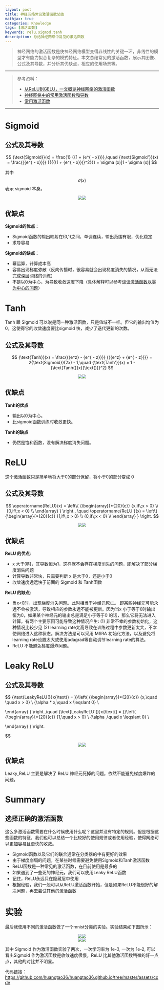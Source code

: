 ```yaml
---
layout: post
title: 神经网络常见激活函数总结
mathjax: true
categories: Knowledge
tags: [激活函数]
keywords: relu,sigmod,tanh
description: 总结神经网络中常见的激活函数
---
```


> 神经网络的激活函数是使神经网络模型变得非线性的关键一环，非线性的模型才有能力拟合复杂的模式特征。本文总结常见的激活函数，展示其图像、公式及其导数，并分析其优缺点，相应的使用场景等。

---

> 参考资料：
>
> - [从ReLU到GELU，一文概览神经网络的激活函数](https://baijiahao.baidu.com/s?id=1653421414340022957&wfr=spider&for=pc )
> - [神经网络中的常用激活函数和导数](https://blog.csdn.net/lw_power/article/details/90291928 )
> - [常用激活函数](https://blog.csdn.net/hfutdog/article/details/96483480 )

---

# Sigmoid

## 公式及其导数

$$
{\text{Sigmoid}}(x) = \frac{1}
{{1 + {e^{ - x}}}},\quad {\text{Sigmoid'}}(x) = \frac{{{e^{ - x}}}}
{{{{(1 + {e^{ - x}})}^2}}} = \sigma (x)[1 - \sigma (x)]
$$

其中 $$\sigma (x)$$ 表示 sigmoid 本身。

 <center> 
     <img src="https://raw.githubusercontent.com/huangtao36/huangtao36.github.io/master/_posts/2020-04-03-神经网络常见激活函数总结/assert/sigmod.png" style="zoom:80%" /><img src="https://raw.githubusercontent.com/huangtao36/huangtao36.github.io/master/_posts/2020-04-03-神经网络常见激活函数总结/assert/sigmod_derivative.png" style="zoom:80%" />
</center>

## 优缺点

**Sigmoid的优点**：

- Sigmoid函数的输出映射在(0,1)之间，单调连续，输出范围有限，优化稳定
- 求导容易

**Sigmoid的缺点**：

- 幂运算，计算成本高
- 容易出现梯度弥散（反向传播时，很容易就会出现梯度消失的情况，从而无法完成深层网络的训练）
- 不是以0为中心，为导致收敛速度下降（具体解释可以参考[谈谈激活函数以零为中心的问题](https://liam.page/2018/04/17/zero-centered-active-function/)）



# Tanh

Tanh 跟 Sigmoid 可以说是同一种激活函数，只是值域不一样。但它的输出均值为0，这使得它的收敛速度要比sigmoid 快，减少了迭代更新的次数。 

## 公式及其导数

$$
{\text{Tanh}}(x) = \frac{{{e^z} - {e^{ - z}}}}
{{{e^z} + {e^{ - z}}}} = 2{\text{Sigmoid}}(2x) - 1,\quad {\text{Tanh'}}(x) = 1 - {\text{Tanh(}}x{{\text{)}}^2}
$$

 <center> 
     <img src="https://raw.githubusercontent.com/huangtao36/huangtao36.github.io/master/_posts/2020-04-03-神经网络常见激活函数总结/assert/tanh.png" style="zoom:80%" /><img src="https://raw.githubusercontent.com/huangtao36/huangtao36.github.io/master/_posts/2020-04-03-神经网络常见激活函数总结/assert/tanh_derivative.png" style="zoom:80%" />
</center>

## 优缺点

**Tanh的优点**

- 输出以0为中心。
- 比sigmoid函数训练时收敛更快。

**Tanh的缺点**

- 仍然是饱和函数，没有解决梯度消失问题。



# ReLU

 这个激活函数只是简单地将大于0的部分保留，将小于0的部分变成 0 

## 公式及其导数

$$
\operatorname{ReLU}(x) = \left\{ {\begin{array}{*{20}{c}}   {x,if\;x > 0}  \\   {0,if\;x < 0}  \\ \end{array} } \right., \quad  \operatorname{ReLU'}(x) = \left\{ {\begin{array}{*{20}{c}}   {1,if\;x > 0}  \\   {0,if\;x < 0}  \\ \end{array} } \right.
$$

 <center> 
     <img src="https://raw.githubusercontent.com/huangtao36/huangtao36.github.io/master/_posts/2020-04-03-神经网络常见激活函数总结/assert/relu.png" style="zoom:80%" /><img src="https://raw.githubusercontent.com/huangtao36/huangtao36.github.io/master/_posts/2020-04-03-神经网络常见激活函数总结/assert/relu_derivative.png" style="zoom:80%" />
</center>

## 优缺点

**ReLU 的优点**:

- x 大于0时，其导数恒为1，这样就不会存在梯度消失的问题，即解决了部分梯度消失问题 
- 计算导数非常快，只需要判断 x 是大于0，还是小于0
- 收敛速度远远快于前面的 Sigmoid 和 Tanh函数

**ReLU 的缺点**:

-  当x<0时，出现梯度消失问题。此时相当于神经元死亡。 即某些神经元可能永远不会被激活，导致相应的参数永远不能被更新。因为当x 小于等于0时输出恒为0，如果某个神经元的输出总是满足小于等于0 的话，那么它将无法进入计算。有两个主要原因可能导致这种情况产生: (1) 非常不幸的参数初始化，这种情况比较少见 (2) learning rate太高导致在训练过程中参数更新太大，不幸使网络进入这种状态。解决方法是可以采用 MSRA 初始化方法，以及避免将learning rate设置太大或使用adagrad等自动调节learning rate的算法。
-  ReLU 不能避免梯度爆炸问题。 



# Leaky ReLU

## 公式及其导数

$$
{\text{LeakyReLU(}}x{\text{) = }}\left\{ {\begin{array}{*{20}{c}}
   {x,\quad \quad x > 0}  \\
   {\alpha  * x,\quad x \leqslant 0}  \\

 \end{array} } \right.,\quad {\text{LeakyReLU'(}}x{\text{) = }}\left\{ {\begin{array}{*{20}{c}}
   {1,\quad x > 0}  \\
   {\alpha ,\quad x \leqslant 0}  \\

 \end{array} } \right.
$$



<center> 
<img src="https://raw.githubusercontent.com/huangtao36/huangtao36.github.io/master/_posts/2020-04-03-神经网络常见激活函数总结/assert/leaky_relu.png" style="zoom:80%" /><img src="https://raw.githubusercontent.com/huangtao36/huangtao36.github.io/master/_posts/2020-04-03-神经网络常见激活函数总结/assert/leaky_relu_derivative.png" style="zoom:80%" />
</center>

## 优缺点

 Leaky_ReLU 主要是解决了 ReLU 神经元死掉的问题。依然不能避免梯度爆炸的问题。 



# Summary

## 选择正确的激活函数

这么多激活函数需要在什么时候使用什么呢？这里并没有特定的规则。但是根据这些函数的特征，我们也可以总结一个比较好的使用规律或者使用经验，使得网络可以更加容易且更快的收敛。

- Sigmoid函数以及它们的联合通常在分类器的中有更好的效果
- 由于梯度崩塌的问题，在某些时候需要避免使用Sigmoid和Tanh激活函数
- ReLU函数是一种常见的激活函数，在目前使用是最多的
- 如果遇到了一些死的神经元，我们可以使用Leaky ReLU函数
- 记住，ReLU永远只在隐藏层中使用
- 根据经验，我们一般可以从ReLU激活函数开始，但是如果ReLU不能很好的解决问题，再去尝试其他的激活函数



# 实验

最后我使用不同的激活函数做了一个mnist分类的实验。实验结果如下图所示：

<center> 
<img src="https://raw.githubusercontent.com/huangtao36/huangtao36.github.io/master/_posts/2020-04-03-神经网络常见激活函数总结/assert/train_loss.png" style="zoom:80%" /><img src="https://raw.githubusercontent.com/huangtao36/huangtao36.github.io/master/_posts/2020-04-03-神经网络常见激活函数总结/assert/train_acc.png" style="zoom:80%" />
</center>

<center> 
<img src="https://raw.githubusercontent.com/huangtao36/huangtao36.github.io/master/_posts/2020-04-03-神经网络常见激活函数总结/assert/test_loss.png" style="zoom:80%" /><img src="https://raw.githubusercontent.com/huangtao36/huangtao36.github.io/master/_posts/2020-04-03-神经网络常见激活函数总结/assert/test_acc.png" style="zoom:80%" />
</center>

其中 Sigmoid 作为激活函数实验了两次，一次学习率为 1e-3, 一次为 1e-2, 可以看出Sigmoid 作为激活函数是收敛速度很慢。ReLU 比其他激活函数稍微的好一点点，其他的对比并不明显。

代码链接： https://github.com/huangtao36/huangtao36.github.io/tree/master/assets/code 
